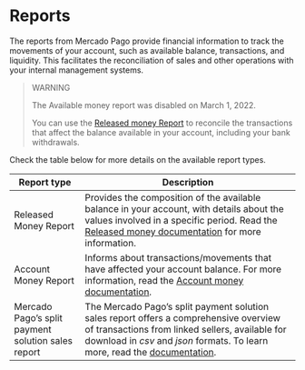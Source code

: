 # Reports

The reports from Mercado Pago provide financial information to track the movements of your account, such as available balance, transactions, and liquidity. This facilitates the reconciliation of sales and other operations with your internal management systems.

> WARNING
>
> The Available money report was disabled on March 1, 2022.
>
> You can use the [Released money Report](/developers/en/guides/additional-content/reports/released-money/introduction) to reconcile the transactions that affect the balance available in your account, including your bank withdrawals.

Check the table below for more details on the available report types.

| Report type | Description |
|---|---|
| Released Money Report | Provides the composition of the available balance in your account, with details about the values involved in a specific period. Read the [Released money documentation](/developers/en/docs/reports/released-money/introduction) for more information. |
| Account Money Report | Informs about transactions/movements that have affected your account balance. For more information, read the [Account money documentation](/developers/en/docs/reports/account-money/introduction). |
| Mercado Pago’s split payment solution sales report | The Mercado Pago’s split payment solution sales report offers a comprehensive overview of transactions from linked sellers, available for download in _csv_ and _json_ formats. To learn more, read the [documentation](/developers/en/docs/reports/sales-report/introduction). |